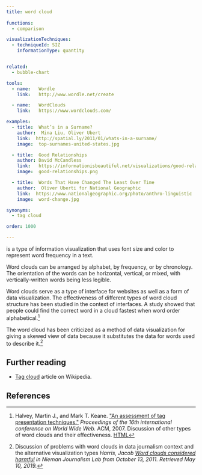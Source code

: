 ```yaml
---
title: word cloud
  
functions:
  - comparison

visualizationTechniques:
  - techniqueId: SIZ
    informationType: quantity


related:
  - bubble-chart

tools:
  - name:   Wordle
    link:   http://www.wordle.net/create

  - name:   WordClouds
    link:   https://www.wordclouds.com/

examples:
  - title:  What’s in a Surname?
    author:  Mina Liu, Oliver Ubert
    link:  http://spatial.ly/2011/01/whats-in-a-surname/
    image:  top-surnames-united-states.jpg

  - title:  Good Relationships
    author: David McCandless
    link:   https://informationisbeautiful.net/visualizations/good-relationtips-most-commonly-given-relationship-advice
    image:  good-relationships.png

  - title:  Words That Have Changed The Least Over Time
    author:  Oliver Uberti for National Geographic
    link:  https://www.nationalgeographic.org/photo/anthro-linguistic
    image:  word-change.jpg

synonyms: 
  - tag cloud

order: 1000

---
```


is a type of information visualization that uses font size and color to represent word frequency in a text. 

<!--more-->
Word clouds can be arranged by alphabet, by frequency, or by chronology. The orientation of the words can be horizontal, vertical, or mixed, with vertically-written words being less legible.

Word clouds serve as a type of interface for websites as well as a form of data visualization. The effectiveness of different types of word cloud structure has been studied in the context of interfaces. A study showed that people could find the correct word in a cloud fastest when word order alphabetical.[^halvey]


The word cloud has been criticized as a method of data visualization for giving a skewed view of data because it substitutes the data for words used to describe it.[^harris]


## Further reading
- [Tag cloud](https://en.wikipedia.org/wiki/Tag_cloud) article on Wikipedia.

## References
[^halvey]: Halvey, Martin J., and Mark T. Keane. ["An assessment of tag presentation techniques."](https://doi.org/10.1145/1242572.1242826) *Proceedings of the 16th international conference on World Wide Web.* ACM, 2007. Discussion of other types of word clouds and their effectiveness. [HTML](http://www2007.org/htmlposters/poster988/)
[^harris]: Discussion of problems with word clouds in data journalism context and the alternative visualization types *Harris, Jacob [Word clouds considered harmful](https://www.labor.ucla.edu/wp-content/uploads/2015/03/word-clouds-harmful.pdf) in Nieman Journalism Lab from October 13, 2011. Retrieved May 10, 2019.*

